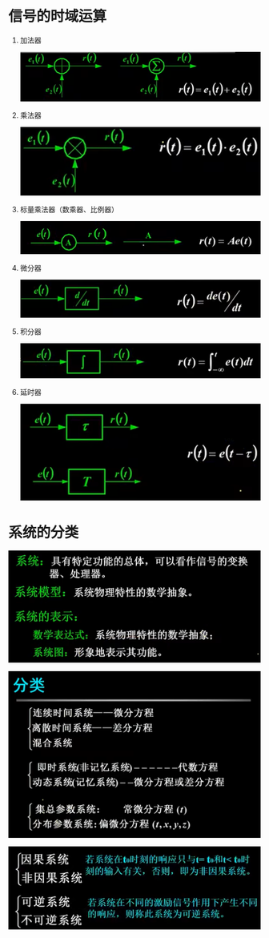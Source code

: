# 信号的时域运算
1. 加法器

    ![Alt text](image-192.png)

2. 乘法器

    ![Alt text](image-339.png)

3. 标量乘法器（数乘器、比例器）

    ![Alt text](image-340.png)

4. 微分器

    ![Alt text](image-341.png)

5. 积分器

    ![Alt text](image-342.png)

6. 延时器

    ![Alt text](image-343.png)

# 系统的分类

![Alt text](image-344.png)

![Alt text](image-345.png)

![Alt text](image-346.png)
